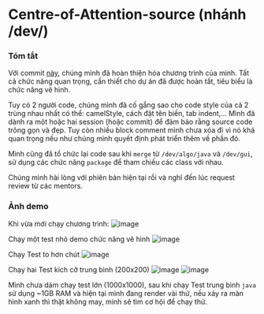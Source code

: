 # Centre-of-Attention-source (nhánh /dev/)

### Tóm tắt
Với commit [này](https://github.com/nvatuan/Centre-of-Attention-source/commit/e2dd9f74ba6f8fbffe9c64719d35eaa7f0154042), chúng mình đã hoàn thiện hóa chương trình của mình. Tất cả chức năng quan trọng, cần thiết cho dự án đã được hoàn tất, tiêu biểu là chức năng vẽ hình.

Tuy có 2 người code, chúng mình đã cố gắng sao cho code style của cả 2 trùng nhau nhất có thể: camelStyle, cách đặt tên biến, tab indent,... 
Mình đã dành ra một hoặc hai session (hoặc commit) để đảm bảo rằng source code trông gọn và đẹp. Tuy còn nhiều block comment mình chưa xóa đi vì nó khá quan trọng nếu như chúng mình quyết định phát triển thêm về phần đó.

Mình cũng đã tổ chức lại code sau khi `merge` từ `/dev/algo/java` và `/dev/gui`, sử dụng các chức năng `package` để tham chiếu các class với nhau.

Chúng mình hài lòng với phiên bản hiện tại rồi và nghĩ đến lúc request review từ các mentors.

### Ảnh demo
Khi vừa mới chạy chương trình:
![image](https://user-images.githubusercontent.com/24392632/85954634-22a0e900-b9a3-11ea-9e67-d9b745a03f0d.png)

Chạy một test nhỏ demo chức năng vẽ hình
![image](https://user-images.githubusercontent.com/24392632/85954969-a2c84e00-b9a5-11ea-9b0d-810b3be62f5d.png)

Chạy Test to hơn chút
![image](https://user-images.githubusercontent.com/24392632/85954644-35b3b900-b9a3-11ea-8a0c-44b433a93d40.png)

Chạy hai Test kích cỡ trung bình (200x200)
![image](https://user-images.githubusercontent.com/24392632/85954663-58de6880-b9a3-11ea-830f-0686e488667a.png)
![image](https://user-images.githubusercontent.com/24392632/85954727-a8249900-b9a3-11ea-8e24-60b11bf68957.png)

Mình chưa dám chạy test lớn (1000x1000), sau khi chạy Test trung bình `java` sử dụng ~1GB RAM và hiện tại mình đang render vài thứ, nếu xảy ra màn hình xanh thì thật không may, mình sẽ tìm cơ hội để chạy thử.
